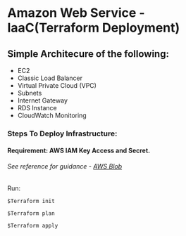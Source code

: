 # Amazon Web Service - IaaC(Terraform Deployment)

## Simple Architecure of the following:
- EC2
- Classic Load Balancer
- Virtual Private Cloud (VPC)
- Subnets
- Internet Gateway
- RDS Instance 
- CloudWatch Monitoring

### Steps To Deploy Infrastructure:
#### Requirement: AWS IAM Key Access and Secret.
###### See reference for guidance - [AWS Blob](https://aws.amazon.com/blogs/apn/terraform-beyond-the-basics-with-aws/) 

Run: 

```$Terraform init ```

```$Terraform plan ```

```$Terraform apply ```

